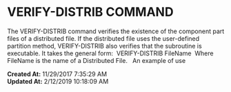 # VERIFY-DISTRIB COMMAND

The VERIFY-DISTRIB command verifies the existence of the component part files of a distributed file. If the distributed file uses the user-defined partition method, VERIFY-DISTRIB also verifies that the subroutine is executable. It takes the general form:  VERIFY-DISTRIB FileName  Where FileName is the name of a Distributed File.   An example of use  

**Created At:** 11/29/2017 7:35:29 AM  
**Updated At:** 2/12/2019 10:18:09 AM  

